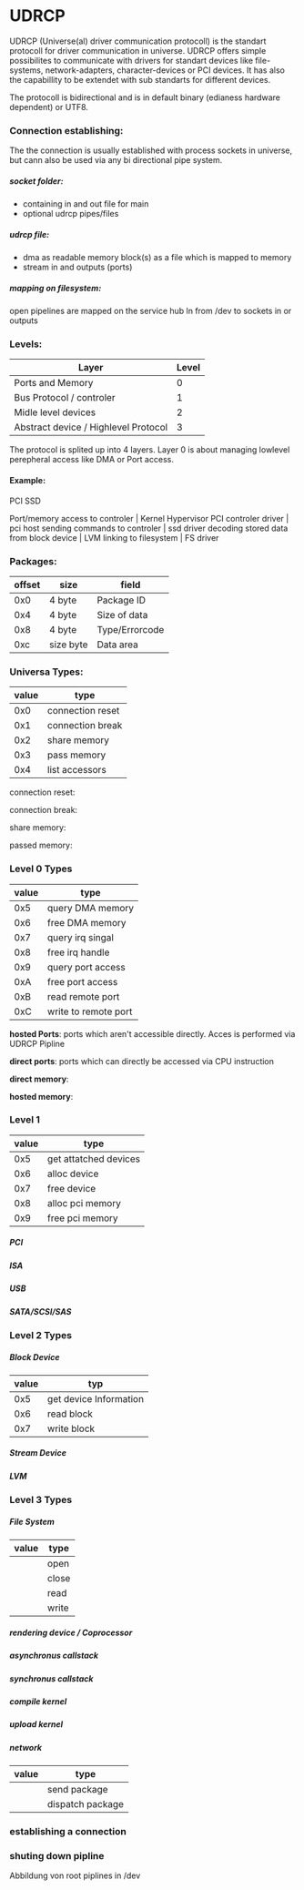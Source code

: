 # UDRCP

UDRCP (Universe(al) driver communication protocoll) is the standart protocoll for driver 
communication in universe. UDRCP offers simple possibilites to communicate with drivers for standart devices
like file-systems, network-adapters, character-devices or PCI devices. It has also the capabillity to be extendet
with sub standarts for different devices. 

The protocoll is bidirectional and is in default binary (edianess hardware dependent) or UTF8.

### Connection establishing:

The the connection is usually established with process sockets in universe, but cann also be used via any
bi directional pipe system. 


##### socket folder:
- containing in and out file for main
- optional udrcp pipes/files

##### udrcp file:
- dma as readable memory block(s) as a file which is mapped to memory
- stream in and outputs (ports)


##### mapping on filesystem:
  open pipelines are mapped on the service hub
  ln from /dev to sockets in or outputs
  

### Levels:

|                 Layer                 | Level |
|---------------------------------------|-------|
|            Ports and Memory           |   0   |
|         Bus Protocol / controler      |   1   |
|           Midle level devices         |   2   |
|  Abstract device / Highlevel Protocol |   3   |

The protocol is splited up into 4 layers.
Layer 0 is about managing lowlevel perepheral access like DMA or
Port access.




#### Example:

PCI SSD

Port/memory access to controler         | Kernel Hypervisor
PCI controler driver                    | pci host
sending commands to controler           | ssd driver
decoding stored data from block device  | LVM
linking to filesystem                   | FS driver



### Packages:

|    offset    |    size     |     field        |
|--------------|-------------|------------------|
|     0x0      |   4 byte    |   Package ID     |
|     0x4      |   4 byte    |  Size of data    |
|     0x8      |   4 byte    | Type/Errorcode   |
|     0xc      | size byte   |   Data area      |

### Universa Types:


|  value  |         type        |
|---------|---------------------|
|   0x0   |   connection reset  |
|   0x1   |   connection break  |
|   0x2   |    share memory     |
|   0x3   |    pass memory      |
|   0x4   |    list accessors   |

connection reset:

connection break:

share memory:

passed memory:


### Level 0 Types

|  value  |         type        |
|---------|---------------------|
|   0x5   |   query DMA memory  |
|   0x6   |   free DMA memory   |
|   0x7   |   query irq singal  |
|   0x8   |   free irq handle   |
|   0x9   |  query port access  |
|   0xA   |   free port access  |
|   0xB   |   read remote port  |
|   0xC   | write to remote port|


**hosted Ports**:
ports which aren't accessible directly. Acces is performed via UDRCP Pipline

**direct ports**:
ports which can directly be accessed via CPU instruction

**direct memory**:

**hosted memory**:



### Level 1

|  value  |         type         |
|---------|----------------------|
|   0x5	  | get attatched devices|
|   0x6   | alloc device         |
|   0x7   | free device          |
|   0x8   | alloc pci memory     |
|   0x9   | free pci memory      |

##### PCI

##### ISA

##### USB

##### SATA/SCSI/SAS



### Level 2 Types


##### Block Device

|  value  |         typ           |
|---------|-----------------------|
|  0x5	  | get device Information|
|  0x6    | read block		      |
|  0x7	  | write block	          |

##### Stream Device

##### LVM


### Level 3 Types


##### File System

|  value  |         type        |
|---------|---------------------|
|         |      open           |
|         |      close          |
|         |      read           |
|         |      write          |

##### rendering device / Coprocessor

##### asynchronus callstack

##### synchronus callstack

##### compile kernel

##### upload kernel

##### network

|  value  |         type        |
|---------|---------------------|
|         |    send package     |
|         |  dispatch package   |



### establishing a connection

### shuting down pipline

Abbildung von root piplines in /dev



